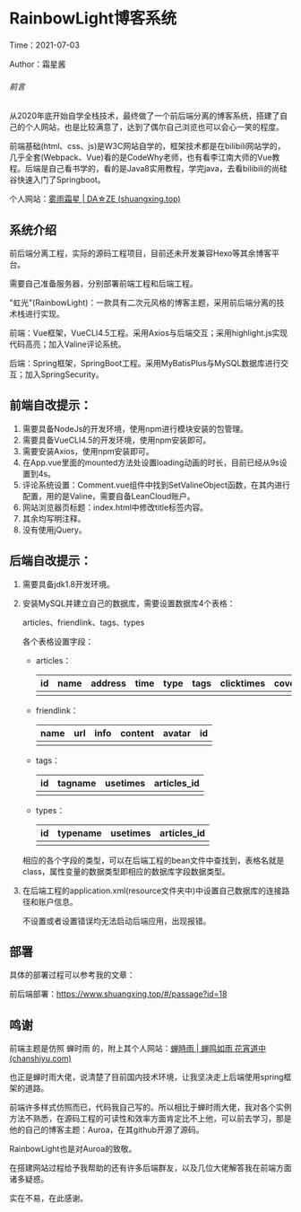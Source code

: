 # RainbowLight博客系统

Time：2021-07-03

Author：霜星酱

###### 前言

从2020年底开始自学全栈技术，最终做了一个前后端分离的博客系统，搭建了自己的个人网站，也是比较满意了，达到了偶尔自己浏览也可以会心一笑的程度。

前端基础(html、css、js)是W3C网站自学的，框架技术都是在bilibili网站学的，几乎全套(Webpack、Vue)看的是CodeWhy老师，也有看李江南大师的Vue教程。后端是自己看书学的，看的是Java8实用教程，学完java，去看bilibili的尚硅谷快速入门了Springboot。

个人网站：[雾雨霜星 | DA☆ZE (shuangxing.top)](https://www.shuangxing.top)



## 系统介绍

前后端分离工程，实际的源码工程项目，目前还未开发兼容Hexo等其余博客平台。

需要自己准备服务器，分别部署前端工程和后端工程。

 "虹光"(RainbowLight)：一款具有二次元风格的博客主题，采用前后端分离的技术栈进行实现。 

前端：Vue框架，VueCLI4.5工程。采用Axios与后端交互；采用highlight.js实现代码高亮；加入Valine评论系统。

后端：Spring框架，SpringBoot工程。采用MyBatisPlus与MySQL数据库进行交互；加入SpringSecurity。



## 前端自改提示：

1. 需要具备NodeJs的开发环境，使用npm进行模块安装的包管理。
2. 需要具备VueCLI4.5的开发环境，使用npm安装即可。
3. 需要安装Axios，使用npm安装即可。
4. 在App.vue里面的mounted方法处设置loading动画的时长，目前已经从9s设置到4s。
5. 评论系统设置：Comment.vue组件中找到SetValineObject函数，在其内进行配置，用的是Valine，需要自备LeanCloud账户。
6. 网站浏览器页标题：index.html中修改title标签内容。
7. 其余均写明注释。
8. 没有使用jQuery。



## 后端自改提示：

1. 需要具备jdk1.8开发环境。

2. 安装MySQL并建立自己的数据库，需要设置数据库4个表格：

   articles、friendlink、tags、types

   各个表格设置字段：

   * articles：

     | id   | name | address | time | type | tags | clicktimes | cover | introduction |
     | ---- | ---- | ------- | ---- | ---- | ---- | ---------- | ----- | ------------ |
     |      |      |         |      |      |      |            |       |              |

   * friendlink：

     | name | url  | info | content | avatar | id   |
     | ---- | ---- | ---- | ------- | ------ | ---- |
     |      |      |      |         |        |      |

   * tags：

     | id   | tagname | usetimes | articles_id |
     | ---- | ------- | -------- | ----------- |
     |      |         |          |             |

   * types：

     | id   | typename | usetimes | articles_id |
     | ---- | -------- | -------- | ----------- |
     |      |          |          |             |

   相应的各个字段的类型，可以在后端工程的bean文件中查找到，表格名就是class，属性变量的数据类型即相应的数据库字段数据类型。

3. 在后端工程的application.xml(resource文件夹中)中设置自己数据库的连接路径和账户信息。

   不设置或者设置错误均无法启动后端应用，出现报错。



## 部署

具体的部署过程可以参考我的文章：

前后端部署：https://www.shuangxing.top/#/passage?id=18



## 鸣谢

前端主题是仿照 蝉时雨 的，附上其个人网站：[蝉時雨 | 蝉鸣如雨 花宵道中 (chanshiyu.com)](https://chanshiyu.com/#/)

也正是蝉时雨大佬，说清楚了目前国内技术环境，让我坚决走上后端使用spring框架的道路。

前端许多样式仿照而已，代码我自己写的。所以相比于蝉时雨大佬，我对各个实例方法不熟悉，在源码工程的可读性和效率方面肯定比不上他，可以前去学习，那是他的自己的博客主题：Auroa，在其github开源了源码。

RainbowLight也是对Auroa的致敬。

在搭建网站过程给予我帮助的还有许多后端群友，以及几位大佬解答我在前端方面诸多疑惑。

实在不易，在此感谢。